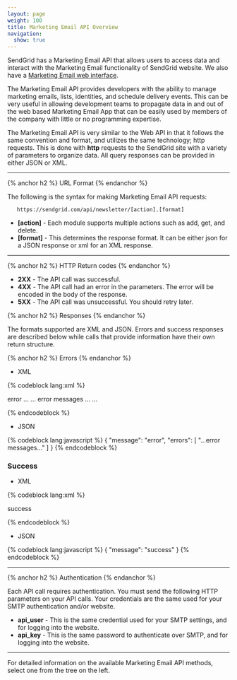 ```yaml
---
layout: page
weight: 100
title: Marketing Email API Overview
navigation:
  show: true
---
```


SendGrid has a Marketing Email API that allows users to access data and interact with the Marketing Email functionality of SendGrid website. We also have a [Marketing Email web interface]({{root_url}}/Marketing_Emails/index.html).

The Marketing Email API provides developers with the ability to manage marketing emails, lists, identities, and schedule delivery events. This can be very useful in allowing development teams to propagate data in and out of the web based Marketing Email App that can be easily used by members of the company with little or no programming expertise.

The Marketing Email API is very similar to the Web API in that it follows the same convention and format, and utilizes the same technology; http requests. This is done with **http** requests to the SendGrid site with a variety of parameters to organize data. All query responses can be provided in either JSON or XML.  

* * * * *


{% anchor h2 %} URL Format {% endanchor %}


The following is the syntax for making Marketing Email API requests:

` 	https://sendgrid.com/api/newsletter/[action].[format]`

-   **[action]** - Each module supports multiple actions such as add, get, and delete.
-   **[format]** - This determines the response format. It can be either json for a JSON response or xml for an XML response.

* * * * *


{% anchor h2 %} HTTP Return codes {% endanchor %}


-   **2XX** - The API call was successful.
-   **4XX** - The API call had an error in the parameters. The error will be encoded in the body of the response.
-   **5XX** - The API call was unsuccessful. You should retry later.


{% anchor h2 %} Responses {% endanchor %}


The formats supported are XML and JSON. Errors and success responses are described below while calls that provide information have their own return structure.


{% anchor h2 %} Errors {% endanchor %}


-   XML 


{% codeblock lang:xml %}
<?xml version="1.0" encoding="ISO-8859-1"?>

<result>
   <message>error</message>
   <errors>
      ...
      <error>... error messages ...</error>
      ...
   </errors>
</result>

{% endcodeblock %}



-   JSON 


{% codeblock lang:javascript %}
{
  "message": "error",
  "errors": [
    "...error messages..."
  ]
}
{% endcodeblock %}




### Success

-   XML 


{% codeblock lang:xml %}
<?xml version="1.0" encoding="ISO-8859-1"?>

<result>
success
</result>

{% endcodeblock %}



-   JSON 


{% codeblock lang:javascript %}
{
  "message": "success"
}
{% endcodeblock %}




* * * * *


{% anchor h2 %} Authentication {% endanchor %}


Each API call requires authentication. You must send the following HTTP parameters on your API calls. Your credentials are the same used for your SMTP authentication and/or website.

-   **api\_user** - This is the same credential used for your SMTP settings, and for logging into the website.
-   **api\_key** - This is the same password to authenticate over SMTP, and for logging into the website.

* * * * *

For detailed information on the available Marketing Email API methods, select one from the tree on the left.

